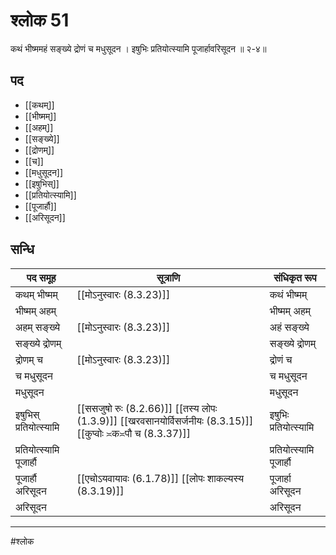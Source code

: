 # श्लोक 51

कथं भीष्ममहं सङ्ख्ये द्रोणं च मधुसूदन ।
इषुभिः प्रतियोत्स्यामि पूजार्हावरिसूदन ॥ २-४॥


## पद 

- [[कथम्]]
- [[भीष्मम्]]
- [[अहम्]]
- [[सङ्ख्ये]]
- [[द्रोणम्]]
- [[च]]
- [[मधुसूदन]]
- [[इषुभिस्]]
- [[प्रतियोत्स्यामि]]
- [[पूजार्हौ]]
- [[अरिसूदन]]

## सन्धि

| पद समूह | सूत्राणि | संधिकृत रूप |
| ----- | ----- | ----- |
| कथम् भीष्मम् |  [[मोऽनुस्वारः (8.3.23)]] | कथं भीष्मम् |
| भीष्मम् अहम् |  | भीष्मम् अहम् |
| अहम् सङ्ख्ये |  [[मोऽनुस्वारः (8.3.23)]] | अहं सङ्ख्ये |
| सङ्ख्ये द्रोणम् |  | सङ्ख्ये द्रोणम् |
| द्रोणम् च |  [[मोऽनुस्वारः (8.3.23)]] | द्रोणं च |
| च मधुसूदन |  | च मधुसूदन |
| मधुसूदन |  | मधुसूदन |
| इषुभिस् प्रतियोत्स्यामि |  [[ससजुषो रुः (8.2.66)]] [[तस्य लोपः (1.3.9)]] [[खरवसानयोर्विसर्जनीयः (8.3.15)]] [[कुप्वोः ≍क≍पौ च (8.3.37)]] | इषुभिः प्रतियोत्स्यामि |
| प्रतियोत्स्यामि पूजार्हौ |  | प्रतियोत्स्यामि पूजार्हौ |
| पूजार्हौ अरिसूदन |  [[एचोऽयवायावः (6.1.78)]] [[लोपः शाकल्यस्य (8.3.19)]] | पूजार्हा अरिसूदन |
| अरिसूदन |  | अरिसूदन |


---

#श्लोक